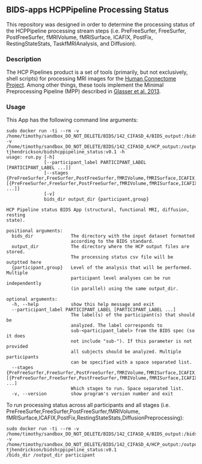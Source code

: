 ## BIDS-apps HCPPipeline Processing Status

This repository was designed in order to determine the processing status of the HCPPipeline processing stream steps (i.e. PreFreeSurfer, FreeSurfer, PostFreeSurfer, fMRIVolume, fMRISurface, ICAFIX, PostFix, RestingStateStats, TaskfMRIAnalysis, and Diffusion). 

### Description
The HCP Pipelines product is a set of tools (primarily, but not exclusively,
shell scripts) for processing MRI images for the [Human Connectome Project](https://www.humanconnectome.org/).
Among other things, these tools implement the Minimal Preprocessing Pipeline
(MPP) described in [Glasser et al. 2013](https://www.ncbi.nlm.nih.gov/pubmed/23668970).

### Usage
This App has the following command line arguments:

```
sudo docker run -ti --rm -v /home/timothy/sandbox_DO_NOT_DELETE/BIDS/142_CIFASD_4/BIDS_output:/bids_dir -v /home/timothy/sandbox_DO_NOT_DELETE/BIDS/142_CIFASD_4/HCP_output:/output_dir tjhendrickson/bidshcppipeline_status:v0.1 -h
usage: run.py [-h]
              [--participant_label PARTICIPANT_LABEL [PARTICIPANT_LABEL ...]]
              [--stages {PreFreeSurfer,FreeSurfer,PostFreeSurfer,fMRIVolume,fMRISurface,ICAFIX,PostFix,RestingStateStats,DiffusionPreprocessing} [{PreFreeSurfer,FreeSurfer,PostFreeSurfer,fMRIVolume,fMRISurface,ICAFIX,PostFix,RestingStateStats,DiffusionPreprocessing} ...]]
              [-v]
              bids_dir output_dir {participant,group}

HCP Pipeline status BIDS App (structural, functional MRI, diffusion, resting
state).

positional arguments:
  bids_dir              The directory with the input dataset formatted
                        according to the BIDS standard.
  output_dir            The directory where the HCP output files are stored.
                        The processing status csv file will be outptted here
  {participant,group}   Level of the analysis that will be performed. Multiple
                        participant level analyses can be run independently
                        (in parallel) using the same output_dir.

optional arguments:
  -h, --help            show this help message and exit
  --participant_label PARTICIPANT_LABEL [PARTICIPANT_LABEL ...]
                        The label(s) of the participant(s) that should be
                        analyzed. The label corresponds to
                        sub-<participant_label> from the BIDS spec (so it does
                        not include "sub-"). If this parameter is not provided
                        all subjects should be analyzed. Multiple participants
                        can be specified with a space separated list.
  --stages {PreFreeSurfer,FreeSurfer,PostFreeSurfer,fMRIVolume,fMRISurface,ICAFIX,PostFix,RestingStateStats,DiffusionPreprocessing} [{PreFreeSurfer,FreeSurfer,PostFreeSurfer,fMRIVolume,fMRISurface,ICAFIX,PostFix,RestingStateStats,DiffusionPreprocessing} ...]
                        Which stages to run. Space separated list.
  -v, --version         show program's version number and exit
```

To run processing status across all participants and all stages (i.e. PreFreeSurfer,FreeSurfer,PostFreeSurfer,fMRIVolume,
fMRISurface,ICAFIX,PostFix,RestingStateStats,DiffusionPreprocessing):
```
sudo docker run -ti --rm -v /home/timothy/sandbox_DO_NOT_DELETE/BIDS/142_CIFASD_4/BIDS_output:/bids_dir 
-v /home/timothy/sandbox_DO_NOT_DELETE/BIDS/142_CIFASD_4/HCP_output:/output_dir tjhendrickson/bidshcppipeline_status:v0.1 
/bids_dir /output_dir participant
```







